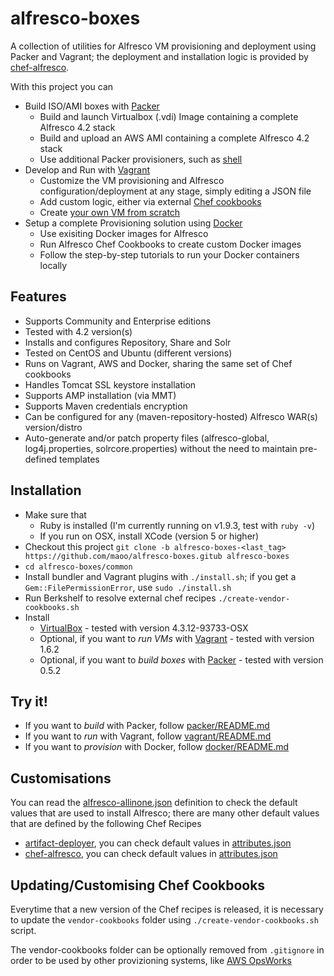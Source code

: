 alfresco-boxes
================

A collection of utilities for Alfresco VM provisioning and deployment using Packer and Vagrant; the deployment and installation logic is provided by [chef-alfresco](https://github.com/maoo/chef-alfresco).

With this project you can
* Build ISO/AMI boxes with [Packer](http://www.packer.io)
  * Build and launch Virtualbox (.vdi) Image containing a complete Alfresco 4.2 stack
  * Build and upload an AWS AMI containing a complete Alfresco 4.2 stack
  * Use additional Packer provisioners, such as [shell](http://www.packer.io/docs/provisioners/shell.html)
* Develop and Run with [Vagrant](http://www.vagrantup.com)
  * Customize the VM provisioning and Alfresco configuration/deployment at any stage, simply editing a JSON file
  * Add custom logic, either via external [Chef cookbooks](https://github.com/maoo/alfresco-boxes/tree/master/common/Berksfile)
  * Create [your own VM from scratch](https://github.com/maoo/alfresco-boxes/tree/master/vagrant/dev/alfresco-allinone-dev.json)
* Setup a complete Provisioning solution using [Docker](https://www.docker.io)
  * Use exisiting Docker images for Alfresco
  * Run Alfresco Chef Cookbooks to create custom Docker images
  * Follow the step-by-step tutorials to run your Docker containers locally

Features
---
* Supports Community and Enterprise editions
* Tested with 4.2 version(s)
* Installs and configures Repository, Share and Solr
* Tested on CentOS and Ubuntu (different versions)
* Runs on Vagrant, AWS and Docker, sharing the same set of Chef cookbooks
* Handles Tomcat SSL keystore installation
* Supports AMP installation (via MMT)
* Supports Maven credentials encryption
* Can be configured for any (maven-repository-hosted) Alfresco WAR(s) version/distro
* Auto-generate and/or patch property files (alfresco-global, log4j.properties, solrcore.properties) without the need to maintain pre-defined templates

Installation
---
* Make sure that
  * Ruby is installed (I'm currently running on v1.9.3, test with ```ruby -v```)
  * If you run on OSX, install XCode (version 5 or higher)
* Checkout this project ```git clone -b alfresco-boxes-<last_tag> https://github.com/maoo/alfresco-boxes.gitub alfresco-boxes```
* ```cd alfresco-boxes/common```
* Install bundler and Vagrant plugins with ```./install.sh```; if you get a ```Gem::FilePermissionError```, use ```sudo ./install.sh```
* Run Berkshelf to resolve external chef recipes ```./create-vendor-cookbooks.sh```
* Install
  * [VirtualBox](https://www.virtualbox.org) - tested with version 4.3.12-93733-OSX
  * Optional, if you want to *run VMs* with [Vagrant](http://downloads.vagrantup.com) - tested with version 1.6.2
  * Optional, if you want to *build boxes* with [Packer](http://www.packer.io/downloads.html) - tested with version 0.5.2

Try it!
---
* If you want to _build_ with Packer, follow [packer/README.md](https://github.com/maoo/alfresco-boxes/tree/master/packer)
* If you want to _run_ with Vagrant, follow [vagrant/README.md](https://github.com/maoo/alfresco-boxes/tree/master/vagrant)
* If you want to _provision_ with Docker, follow [docker/README.md](https://github.com/maoo/alfresco-boxes/tree/master/docker)

Customisations
---
You can read the [alfresco-allinone.json](https://github.com/maoo/alfresco-boxes/tree/master/packer/vbox-precise-421/precise-alf421.json) definition to check the default values that are used to install Alfresco; there are many other default values that are defined by the following Chef Recipes
* [artifact-deployer](https://github.com/maoo/artifact-deployer), you can check default values in [attributes.json](https://github.com/maoo/artifact-deployer/tree/master/attributes)
* [chef-alfresco](https://github.com/maoo/chef-alfresco), you can check default values in [attributes.json](https://github.com/maoo/chef-alfresco/tree/master/attributes)

Updating/Customising Chef Cookbooks
---
Everytime that a new version of the Chef recipes is released, it is necessary to update the ```vendor-cookbooks``` folder using ```./create-vendor-cookbooks.sh``` script.

The vendor-cookbooks folder can be optionally removed from ```.gitignore``` in order to be used by other provizioning systems, like [AWS OpsWorks](http://docs.aws.amazon.com/opsworks/latest/userguide/workingcookbook-attributes.html)
